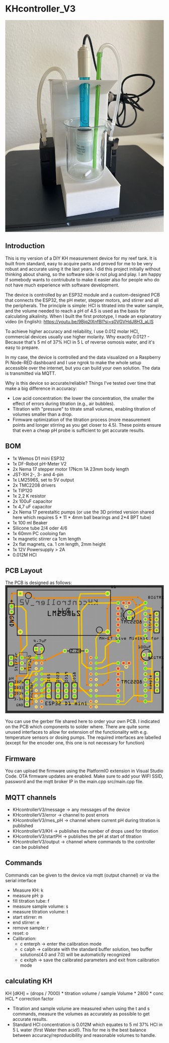 # KHcontroller_V3

![](3dPrints/KHcontroller.jpeg)

## Introduction
This is my version of a DIY KH measurement device for my reef tank. It is built from standard, easy to acquire parts and proved for me to be very robust and accurate using it the last years. I did this project initially without thinking about shaing, so the software side is not plug and play. I am happy if somebody wants to contriubute to make it easier also for people who do not have much experience with software development.

The device is controlled by an ESP32 module and a custom-designed PCB that connects the ESP32, the pH meter, stepper motors, and stirrer and all the peripherals. The principle is simple: HCl is titrated into the water sample, and the volume needed to reach a pH of 4.5 is used as the basis for calculating alkalinity. When I built the first prototype, I made an explanatory video (in English):
https://youtu.be/9Bjq2lXnfBI?si=s0VGVHdJ8H3_aLlS

To achieve higher accuracy and reliability, I use 0.012 molar HCl, commercial devices usually use higher molarity. Why exactly 0.012? - Because that's 5 ml of 37% HCl in 5 L of reverse osmosis water, and it's easy to prepare.

In my case, the device is controlled and the data visualized on a Raspberry Pi Node-RED dashboard and I use ngrok to make the whole setup accessible over the internet, but you can build your own solution. The data is transmitted via MQTT.

Why is this device so accurate/reliable? Things I've tested over time that make a big difference in accuracy:
- Low acid concentration: the lower the concentration, the smaller the effect of errors during titration (e.g., air bubbles).
- Titration with "pressure" to titrate small volumes, enabling titration of volumes smaller than a drop.
- Firmware optimization of the titration process (more measurement points and longer stirring as you get closer to 4.5).
These points ensure that even a cheap pH probe is sufficient to get accurate results.

## BOM

- 1x Wemos D1 mini ESP32
- 1x DF-Robot pH-Meter V2
- 2x Nema 17 stepper motor 17Ncm 1A 23mm body length
- JST-XH 2-, 3- and 4-pin
- 1x LM2596S, set to 5V output
- 2x TMC2208 drivers
- 1x TIP120
- 1x 2,2 K resistor
- 2x 100uF capacitor
- 1x 4,7 uF capacitor
- 2x Nema 17 perestaltic pumps (or use the 3D printed version shared here which requires 5 * 11 * 4mm ball bearings and 2*4 BPT tube)
- 1x 100 ml Beaker
- Silicone tube 2/4 oder 4/6
- 1x 60mm PC cooloing fan
- 1x magnetic stirrer ca 1cm length
- 2x flat magnets, ca. 1 cm length, 2mm height
- 1x 12V Powersupply > 2A
- 0.012M HCl


## PCB Layout

The PCB is designed as follows:
![](PCB/Layout.png)


You can use the gerber file shared here to order your own PCB. I indicated on the PCB which components to solder where.
There are quite some unused interfaces to allow for extension of the functionality with e.g. temperature sensors or dosing pumps. The required interfaces are labelled (except for the encoder one, this one is not necessary for function)

## Firmware

You can upload the firmware using the PlatformIO extension in Visual Studio Code. OTA firmware updates are enabled.
Make sure to add your WIFI SSID, password and the mqtt broker IP in the main.cpp src/main.cpp file.

## MQTT channels

- KHcontrollerV3/message -> any messages of the device
- KHcontrollerV3/error -> channel to post errors
- KHcontrollerV3/mes_pH -> channel where current pH during titration is published
- KHcontrollerV3/KH -> publishes the number of drops used for titration
- KHcontrollerV3/startPH -> publishes the pH at start of titration
- KHcontrollerV3/output -> channel where commands to the controller can be published

## Commands

Commands can be given to the device via mqtt (output channel) or via the serial interface
- Measure KH: k
- measure pH: p
- fill titration tube: f
- measure sample volume: s
- measure titration volume: t
- start stirrer: m
- end stirrer: e
- remove sample: r
- reset: o
- Calibration:
    - c enterph -> enter the calibration mode
    - c calph   -> calibrate with the standard buffer solution, two buffer solutions(4.0 and 7.0) will be automaticlly recognized
    - c exitph  -> save the calibrated parameters and exit from calibration mode



## calculating KH

KH [dKH] = (drops / 7000) * titration volume / sample Volume * 2800 * conc HCL * correction factor

- Titration and sample volume are measured when using the t and s commands, measure the volumes as accurately as possible to get accurate results.
- Standard HCl concentration is 0.012M which equates to 5 ml 37% HCl in 5 L water (first Water then acid!). This for me is the best balance between accuracy/reproducibility and reasonable volumes to handle.
